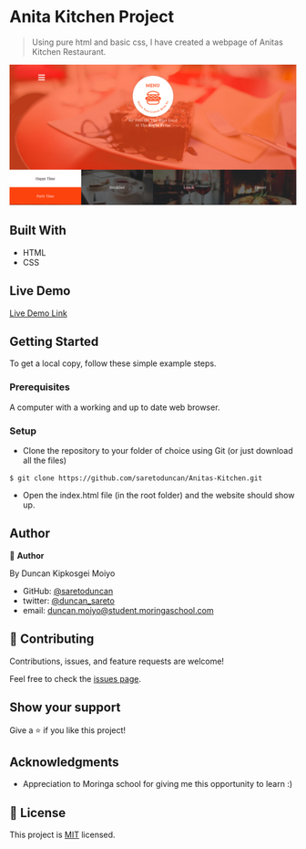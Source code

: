 

# Anita Kitchen Project

> Using pure html and basic css, I have created a webpage of Anitas Kitchen Restaurant.

![screenshot](./images/Screenshoot.png)


## Built With

- HTML
- CSS
 

## Live Demo

[Live Demo Link](saretoduncan.github.io/anitas-kitchen)


## Getting Started

To get a local copy, follow these simple example steps.

### Prerequisites

A computer with a working and up to date web browser.

### Setup

- Clone the repository to your folder of choice using Git (or just download all the files)
```
$ git clone https://github.com/saretoduncan/Anitas-Kitchen.git

```
- Open the index.html file (in the root folder) and the website should show up.

## Author

👤 **Author**

  By Duncan Kipkosgei Moiyo

- GitHub: [@saretoduncan](https://github.com/saretoduncan)
- twitter: [@duncan_sareto](https://twitter.com/duncan_sareto)
- email: duncan.moiyo@student.moringaschool.com





## 🤝 Contributing

Contributions, issues, and feature requests are welcome!

Feel free to check the [issues page](ISSUE_TEMPLATE/feature_request.md).

## Show your support

Give a ⭐️ if you like this project!

## Acknowledgments

- Appreciation to  Moringa school for giving me this opportunity to learn :)

## 📝 License

This project is [MIT](LICENSE) licensed.
